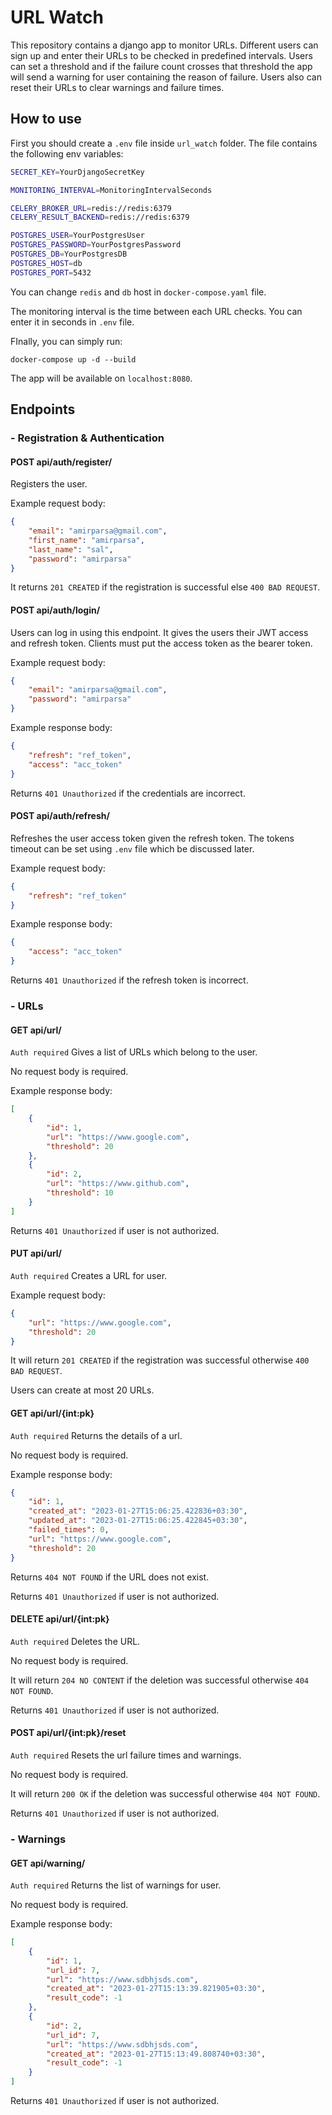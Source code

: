 # URL Watch

This repository contains a django app to monitor URLs. Different users can sign up and enter their URLs to be checked in predefined intervals. Users can set a threshold and if the failure count crosses that threshold the app will send a warning for user containing the reason of failure. Users also can reset their URLs to clear warnings and failure times.

## How to use

First you should create a `.env` file inside `url_watch` folder. The file contains the following env variables:

```bash
SECRET_KEY=YourDjangoSecretKey

MONITORING_INTERVAL=MonitoringIntervalSeconds

CELERY_BROKER_URL=redis://redis:6379
CELERY_RESULT_BACKEND=redis://redis:6379

POSTGRES_USER=YourPostgresUser
POSTGRES_PASSWORD=YourPostgresPassword
POSTGRES_DB=YourPostgresDB
POSTGRES_HOST=db
POSTGRES_PORT=5432
```

You can change `redis` and `db` host in `docker-compose.yaml` file.

The monitoring interval is the time between each URL checks. You can enter it in seconds in `.env` file.

FInally, you can simply run:

```shell
docker-compose up -d --build
```

The app will be available on `localhost:8080`.

## Endpoints

### - Registration & Authentication

#### POST api/auth/register/

Registers the user.

Example request body:

```json
{
    "email": "amirparsa@gmail.com",
    "first_name": "amirparsa",
    "last_name": "sal",
    "password": "amirparsa"
}
```

It returns `201 CREATED` if the registration is successful else `400 BAD REQUEST`.

#### POST api/auth/login/

Users can log in using this endpoint. It gives the users their JWT access and refresh token. Clients must put the access token as the bearer token.

Example request body:

```json
{
    "email": "amirparsa@gmail.com",
    "password": "amirparsa"
}
```

Example response body:

```json
{
    "refresh": "ref_token",
    "access": "acc_token"
}
```

Returns `401 Unauthorized` if the credentials are incorrect.

#### POST api/auth/refresh/

Refreshes the user access token given the refresh token. The tokens timeout can be set using `.env` file which be discussed later.

Example request body:

```json
{
    "refresh": "ref_token"
}
```

Example response body:

```json
{
    "access": "acc_token"
}
```

Returns `401 Unauthorized` if the refresh token is incorrect.

### - URLs

#### GET api/url/

`Auth required` Gives a list of URLs which belong to the user.

No request body is required.

Example response body:

```json
[
    {
        "id": 1,
        "url": "https://www.google.com",
        "threshold": 20
    },
    {
        "id": 2,
        "url": "https://www.github.com",
        "threshold": 10
    }
]
```

Returns `401 Unauthorized` if user is not authorized.

#### PUT api/url/

`Auth required` Creates a URL for user.

Example request body:

```json
{
    "url": "https://www.google.com",
    "threshold": 20
}
```

It will return `201 CREATED` if the registration was successful otherwise `400 BAD REQUEST`.

Users can create at most 20 URLs.

#### GET api/url/{int:pk}

`Auth required` Returns the details of a url.

No request body is required.

Example response body:

```json
{
    "id": 1,
    "created_at": "2023-01-27T15:06:25.422836+03:30",
    "updated_at": "2023-01-27T15:06:25.422845+03:30",
    "failed_times": 0,
    "url": "https://www.google.com",
    "threshold": 20
}
```

Returns `404 NOT FOUND` if the URL does not exist.

Returns `401 Unauthorized` if user is not authorized.

#### DELETE api/url/{int:pk}

`Auth required` Deletes the URL.

No request body is required.

It will return `204 NO CONTENT` if the deletion was successful otherwise `404 NOT FOUND`. 

Returns `401 Unauthorized` if user is not authorized.

#### POST api/url/{int:pk}/reset

`Auth required` Resets the url failure times and warnings.

No request body is required.

It will return `200 OK` if the deletion was successful otherwise `404 NOT FOUND`.

Returns `401 Unauthorized` if user is not authorized.

### - Warnings

#### GET api/warning/

`Auth required` Returns the list of warnings for user.

No request body is required.

Example response body:

```json
[
    {
        "id": 1,
        "url_id": 7,
        "url": "https://www.sdbhjsds.com",
        "created_at": "2023-01-27T15:13:39.821905+03:30",
        "result_code": -1
    },
    {
        "id": 2,
        "url_id": 7,
        "url": "https://www.sdbhjsds.com",
        "created_at": "2023-01-27T15:13:49.808740+03:30",
        "result_code": -1
    }
]
```

Returns `401 Unauthorized` if user is not authorized.









